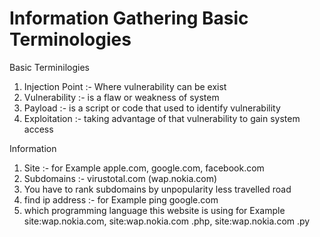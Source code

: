 # Information Gathering  Basic Terminologies

Basic Terminilogies

1. Injection Point :- Where vulnerability can be exist
2. Vulnerability :- is a flaw or weakness of system
3. Payload :- is a script or code that used to identify vulnerability
4. Exploitation :- taking advantage of that vulnerability to gain system access

Information

1. Site :- for Example apple.com, google.com, facebook.com
2. Subdomains :- virustotal.com (wap.nokia.com)
3. You have to rank subdomains by unpopularity less travelled road
4. find ip address :- for Example ping google.com
5. which programming language this website is using for Example site:wap.nokia.com, site:wap.nokia.com .php, site:wap.nokia.com .py
